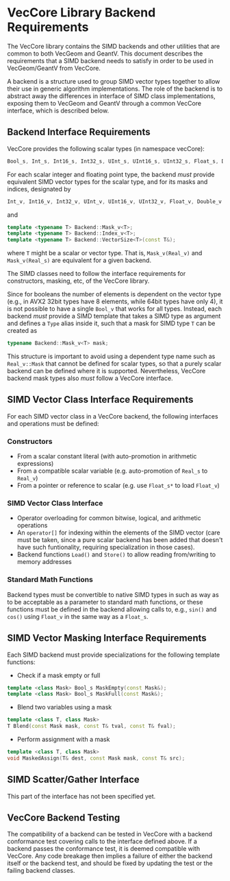 VecCore Library Backend Requirements
====================================

The VecCore library contains the SIMD backends and other utilities that are
common to both VecGeom and GeantV. This document describes the requirements
that a SIMD backend needs to satisfy in order to be used in VecGeom/GeantV
from VecCore.

A backend is a structure used to group SIMD vector types together to allow
their use in generic algorithm implementations. The role of the backend is
to abstract away the differences in interface of SIMD class implementations,
exposing them to VecGeom and GeantV through a common VecCore interface,
which is described below.

Backend Interface Requirements
------------------------------

VecCore provides the following scalar types (in namespace vecCore):

```cpp
Bool_s, Int_s, Int16_s, Int32_s, UInt_s, UInt16_s, UInt32_s, Float_s, Double_s
```

For each scalar integer and floating point type, the backend _must_ provide
equivalent SIMD vector types for the scalar type, and for its masks and
indices, designated by

```cpp
Int_v, Int16_v, Int32_v, UInt_v, UInt16_v, UInt32_v, Float_v, Double_v
```

and

```cpp
template <typename T> Backend::Mask_v<T>;
template <typename T> Backend::Index_v<T>;
template <typename T> Backend::VectorSize<T>(const T&);
```

where `T` might be a scalar or vector type. That is, `Mask_v(Real_v)`
and `Mask_v(Real_s)` are equivalent for a given backend.

The SIMD classes need to follow the interface requirements for constructors,
masking, etc, of the VecCore library.

Since for booleans the number of elements is dependent on the vector type
(e.g., in AVX2 32bit types have 8 elements, while 64bit types have only 4),
it is not possible to have a single `Bool_v` that works for all types.
Instead, each backend _must_ provide a SIMD template that takes a SIMD
type as argument and defines a `Type` alias inside it, such that a mask for
SIMD type `T` can be created as

```cpp
typename Backend::Mask_v<T> mask;
```

This structure is important to avoid using a dependent type name such as
`Real_v::Mask` that cannot be defined for scalar types, so that a purely
scalar backend can be defined where it is supported. Nevertheless, VecCore
backend mask types also _must_ follow a VecCore interface.

SIMD Vector Class Interface Requirements
----------------------------------------

For each SIMD vector class in a VecCore backend, the following interfaces
and operations must be defined:

### Constructors

- From a scalar constant literal (with auto-promotion in arithmetic expressions)
- From a compatible scalar variable (e.g. auto-promotion of `Real_s` to `Real_v`)
- From a pointer or reference to scalar (e.g. use `Float_s*` to load `Float_v`)

### SIMD Vector Class Interface

- Operator overloading for common bitwise, logical, and arithmetic operations
- An `operator[]` for indexing within the elements of the SIMD vector
  (care must be taken, since a pure scalar backend has been added that doesn't
  have such funtionality, requiring specialization in those cases).
- Backend functions `Load()` and `Store()` to allow reading from/writing to memory addresses

### Standard Math Functions

Backend types must be convertible to native SIMD types in such as way as to
be acceptable as a parameter to standard math functions, or these functions
must be defined in the backend allowing calls to, e.g., `sin()` and `cos()`
using `Float_v` in the same way as a `Float_s`.

SIMD Vector Masking Interface Requirements
------------------------------------------

Each SIMD backend must provide specializations for the following template
functions:

- Check if a mask empty or full
```cpp
template <class Mask> Bool_s MaskEmpty(const Mask&);
template <class Mask> Bool_s MaskFull(const Mask&);
```

- Blend two variables using a mask
```cpp
template <class T, class Mask>
T Blend(const Mask mask, const T& tval, const T& fval);
```

- Perform assignment with a mask
```cpp
template <class T, class Mask>
void MaskedAssign(T& dest, const Mask mask, const T& src);
```

SIMD Scatter/Gather Interface
-----------------------------

This part of the interface has not been specified yet.

VecCore Backend Testing
-----------------------

The compatibility of a backend can be tested in VecCore with a backend
conformance test covering calls to the interface defined above. If a backend
passes the conformance test, it is deemed compatible with VecCore. Any code
breakage then implies a failure of either the backend itself or the backend
test, and should be fixed by updating the test or the failing backend classes.

